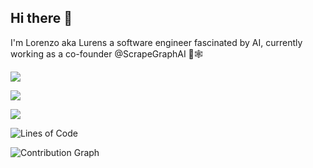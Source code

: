 ## Hi there 👋

I'm Lorenzo aka Lurens a software engineer fascinated by AI, currently working as a  co-founder @ScrapeGraphAI 🔭🕸️




![](http://github-profile-summary-cards.vercel.app/api/cards/profile-details?username=lurenss&theme=2077)



![](https://github-readme-stats.vercel.app/api?username=lurenss&theme=radical&show_icons=true&hide_border=true&count_private=true)




![](http://github-profile-summary-cards.vercel.app/api/cards/productive-time?username=lurenss&theme=2077&utcOffset=2&count_private=true)


![Lines of Code](https://github-readme-stats.vercel.app/api/top-langs/?username=lurenssttheme=2077&&show_icons=true&count_private=true)

![Contribution Graph](https://github.com/lurens/github-readme-activity-graph&theme=2077&count_private=true)




<!--
**lurenss/lurenss** is a ✨ _special_ ✨ repository because its `README.md` (this file) appears on your GitHub profile.

Here are some ideas to get you started:

- 🔭 I’m currently working on ...
- 🌱 I’m currently learning ...
- 👯 I’m looking to collaborate on ...
- 🤔 I’m looking for help with ...
- 💬 Ask me about ...
- 📫 How to reach me: ...
- 😄 Pronouns: ...
- ⚡ Fun fact: ...
-->
